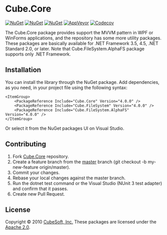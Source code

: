 Cube.Core
====

[![NuGet](https://img.shields.io/nuget/v/Cube.Core.svg?label=core)](https://www.nuget.org/packages/Cube.Core/)
[![NuGet](https://img.shields.io/nuget/v/Cube.FileSystem.svg?label=filesystem)](https://www.nuget.org/packages/Cube.FileSystem/)
[![NuGet](https://img.shields.io/nuget/v/Cube.FileSystem.AlphaFS.svg?label=alphafs)](https://www.nuget.org/packages/Cube.FileSystem.AlphaFS/)
[![AppVeyor](https://ci.appveyor.com/api/projects/status/romqhgh1ben6eedn?svg=true)](https://ci.appveyor.com/project/clown/cube-core)
[![Codecov](https://codecov.io/gh/cube-soft/Cube.Core/branch/master/graph/badge.svg)](https://codecov.io/gh/cube-soft/Cube.Core)

The Cube.Core package provides support the MVVM pattern in WPF or WinForms applications,
and the repository has some more utility packages.
These packages are basically available for .NET Framework 3.5, 4.5, .NET Standard 2.0, or later.
Note that Cube.FileSystem.AlphaFS package supports only .NET Framework.

## Installation

You can install the library through the NuGet package.
Add dependencies, as you need, in your project file using the following syntax:

    <ItemGroup>
        <PackageReference Include="Cube.Core" Version="4.0.0" />
        <PackageReference Include="Cube.FileSystem" Version="4.0.0" />
        <PackageReference Include="Cube.FileSystem.AlphaFS" Version="4.0.0" />
    </ItemGroup>

Or select it from the NuGet packages UI on Visual Studio.

## Contributing

1. Fork [Cube.Core](https://github.com/cube-soft/Cube.Core/fork) repository.
2. Create a feature branch from the [master](https://github.com/cube-soft/Cube.Core/tree/master) branch (git checkout -b my-new-feature origin/master).
3. Commit your changes.
4. Rebase your local changes against the master branch.
5. Run the dotnet test command or the Visual Studio (NUnit 3 test adapter) and confirm that it passes.
6. Create new Pull Request.

## License

Copyright © 2010 [CubeSoft, Inc.](https://www.cube-soft.jp/)
These packages are licensed under the [Apache 2.0](https://github.com/cube-soft/Cube.Core/blob/master/License.txt).